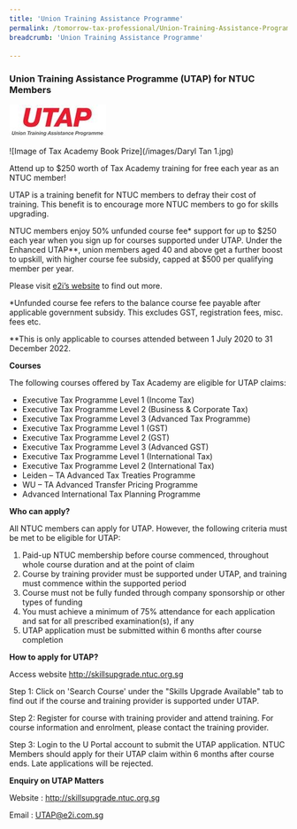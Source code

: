 ```yaml
---
title: 'Union Training Assistance Programme'
permalink: /tomorrow-tax-professional/Union-Training-Assistance-Programme/
breadcrumb: 'Union Training Assistance Programme'

---
```



### **Union Training Assistance Programme (UTAP) for NTUC Members**

![ALT](/images/UTAP.jpg)

![Image of Tax Academy Book Prize](/images/Daryl Tan 1.jpg)

Attend up to $250 worth of Tax Academy training for free each year as an NTUC member! 

UTAP is a training benefit for NTUC members to defray their cost of training. This benefit is to encourage more NTUC members to go for skills upgrading.

NTUC members enjoy 50% unfunded course fee* support for up to $250 each year when you sign up for courses supported under UTAP. Under the Enhanced UTAP**, union members aged 40 and above get a further boost to upskill, with higher course fee subsidy, capped at $500 per qualifying member per year. 

Please visit [e2i’s website](https://e2i.com.sg/individuals/employability/ntuc-education-and-training-fund/) to find out more.

\*Unfunded course fee refers to the balance course fee payable after applicable government subsidy. This excludes GST, registration fees, misc. fees etc.

\**This is only applicable to courses attended between 1 July 2020 to 31 December 2022.

**Courses**

The following courses offered by Tax Academy are eligible for UTAP claims:
-	Executive Tax Programme Level 1 (Income Tax) 
- Executive Tax Programme Level 2 (Business & Corporate Tax) 
- Executive Tax Programme Level 3 (Advanced Tax Programme) 
- Executive Tax Programme Level 1 (GST)
- Executive Tax Programme Level 2 (GST) 
- Executive Tax Programme Level 3 (Advanced GST) 
- Executive Tax Programme Level 1 (International Tax)
- Executive Tax Programme Level 2 (International Tax) 
- Leiden – TA Advanced Tax Treaties Programme 
- WU – TA Advanced Transfer Pricing Programme
- Advanced International Tax Planning Programme

**Who can apply?**

All NTUC members can apply for UTAP. However, the following criteria must be met to be eligible for UTAP:

1.	Paid-up NTUC membership before course commenced, throughout whole course duration and at the point of claim
2.	Course by training provider must be supported under UTAP, and training must commence within the supported period
3.	Course must not be fully funded through company sponsorship or other types of funding
4.	You must achieve a minimum of 75% attendance for each application and sat for all prescribed examination(s), if any
5.	UTAP application must be submitted within 6 months after course completion

**How to apply for UTAP?**

Access website http://skillsupgrade.ntuc.org.sg

Step 1: Click on 'Search Course' under the "Skills Upgrade Available" tab to find out if the course and training provider is supported under UTAP.

Step 2: Register for course with training provider and attend training. For course information and enrolment, please contact the training provider.

Step 3: Login to the U Portal account to submit the UTAP application. NTUC Members should apply for their UTAP claim within 6 months after course ends. Late applications will be rejected.

**Enquiry on UTAP Matters**

Website : http://skillsupgrade.ntuc.org.sg

Email : UTAP@e2i.com.sg

